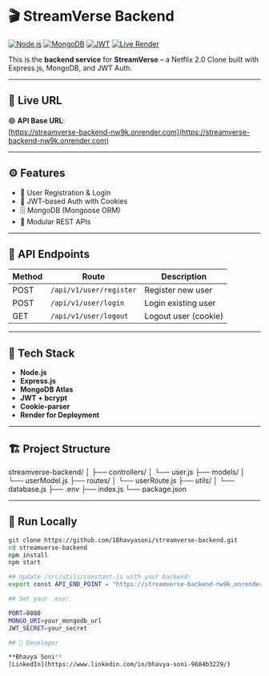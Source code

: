 # 🎬 StreamVerse Backend

[![Node.js](https://img.shields.io/badge/Node.js-16.x-green)](https://nodejs.org/)
[![MongoDB](https://img.shields.io/badge/MongoDB-Atlas-green)](https://www.mongodb.com/)
[![JWT](https://img.shields.io/badge/Auth-JWT-orange)](https://jwt.io/)
[![Live Render](https://img.shields.io/badge/Live%20Server-Render-blue)](https://streamverse-backend-nw9k.onrender.com)

This is the **backend service** for **StreamVerse** – a Netflix 2.0 Clone built with Express.js, MongoDB, and JWT Auth.

---

## 🔗 Live URL

🟢 **API Base URL**:  
[https://streamverse-backend-nw9k.onrender.com](https://streamverse-backend-nw9k.onrender.com)

---

## ⚙️ Features

- 🧑 User Registration & Login
- 🔐 JWT-based Auth with Cookies
- 🗄️ MongoDB (Mongoose ORM)
- 🔁 Modular REST APIs

---

## 🧪 API Endpoints

| Method | Route                         | Description          |
|--------|-------------------------------|----------------------|
| POST   | `/api/v1/user/register`       | Register new user    |
| POST   | `/api/v1/user/login`          | Login existing user  |
| GET    | `/api/v1/user/logout`         | Logout user (cookie) |

---

## 🧠 Tech Stack

- **Node.js**
- **Express.js**
- **MongoDB Atlas**
- **JWT + bcrypt**
- **Cookie-parser**
- **Render for Deployment**

---

## 🏗️ Project Structure

streamverse-backend/
│
├── controllers/
│   └── user.js
├── models/
│   └── userModel.js
├── routes/
│   └── userRoute.js
├── utils/
│   └── database.js
├── .env
├── index.js
└── package.json


---

## 🔧 Run Locally

```bash
git clone https://github.com/1Bhavyasoni/streamverse-backend.git
cd streamverse-backend
npm install
npm start

## Update /src/utils/constant.js with your backend:
export const API_END_POINT = "https://streamverse-backend-nw9k.onrender.com/api/v1/user";

## Set your .env:

PORT=8080
MONGO_URI=your_mongodb_url
JWT_SECRET=your_secret

## 👤 Developer

**Bhavya Soni**  
[LinkedIn](https://www.linkedin.com/in/bhavya-soni-9684b3229/)
